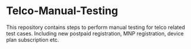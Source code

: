 # Telco-Manual-Testing
This repository contains steps to perform manual testing for telco related test cases. Including new postpaid registration, MNP registration, device plan subscription etc.
